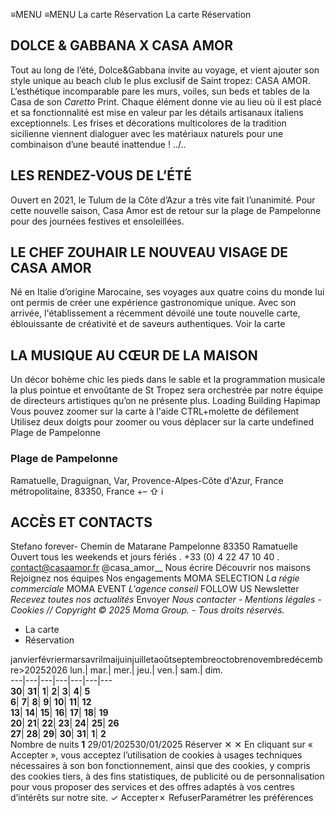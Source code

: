 ≡MENU
≡MENU
La carte 
Réservation 
La carte 
Réservation 
## DOLCE & GABBANA X CASA AMOR 
Tout au long de l’été, Dolce&Gabbana invite au voyage, et vient ajouter son style unique au beach club le plus exclusif de Saint tropez: CASA AMOR. 
L’esthétique incomparable pare les murs, voiles, sun beds et tables de la Casa de son _Caretto_ Print. Chaque élément donne vie au lieu où il est placé et sa fonctionnalité est mise en valeur par les détails artisanaux italiens exceptionnels.
Les frises et décorations multicolores de la tradition sicilienne viennent dialoguer avec les matériaux naturels pour une combinaison d’une beauté inattendue ! 
../..
## LES RENDEZ-VOUS DE L’ÉTÉ
Ouvert en 2021, le Tulum de la Côte d’Azur a très vite fait l’unanimité. Pour cette nouvelle saison, Casa Amor est de retour sur la plage de Pampelonne pour des journées festives et ensoleillées. 
## LE CHEF ZOUHAIR LE NOUVEAU VISAGE DE CASA AMOR
Né en Italie d’origine Marocaine, ses voyages aux quatre coins du monde lui ont permis de créer une expérience gastronomique unique. Avec son arrivée, l'établissement a récemment dévoilé une toute nouvelle carte, éblouissante de créativité et de saveurs authentiques. 
Voir la carte
## **LA MUSIQUE AU CŒUR DE LA MAISON**
Un décor bohème chic les pieds dans le sable et la programmation musicale la plus pointue et envoûtante de St Tropez sera orchestrée par notre équipe de directeurs artistiques qu’on ne présente plus.
Loading
Building
Hapimap
Vous pouvez zoomer sur la carte à l'aide CTRL+molette de défilement
Utilisez deux doigts pour zoomer ou vous déplacer sur la carte
undefined
Plage de Pampelonne
### **Plage de Pampelonne**
Ramatuelle, Draguignan, Var, Provence-Alpes-Côte d'Azur, France métropolitaine, 83350, France
+–
⇧
i
## ACCÈS ET CONTACTS 
Stefano forever- Chemin de Matarane Pampelonne 83350 Ramatuelle Ouvert tous les weekends et jours fériés 
. +33 (0) 4 22 47 10 40 . contact@casaamor.fr
@casa_amor__
Nous écrire
Découvrir nos maisons
Rejoignez nos équipes
Nos engagements
MOMA SELECTION _La régie commerciale_
MOMA EVENT _L'agence conseil_
FOLLOW US
Newsletter
_Recevez toutes nos actualités_
Envoyer
_Nous contacter - Mentions légales - Cookies // Copyright © 2025 Moma Group. - Tous droits réservés._
  * La carte
  * Réservation


janvierfévriermarsavrilmaijuinjuilletaoûtseptembreoctobrenovembredécembre>20252026
lun.| mar.| mer.| jeu.| ven.| sam.| dim.  
---|---|---|---|---|---|---  
**30**| **31**| **1**| **2**| **3**| **4**| **5**  
**6**| **7**| **8**| **9**| **10**| **11**| **12**  
**13**| **14**| **15**| **16**| **17**| **18**| **19**  
**20**| **21**| **22**| **23**| **24**| **25**| **26**  
**27**| **28**| **29**| **30**| **31**| **1**| **2**  
Nombre de nuits **1**
29/01/202530/01/2025
Réserver
✕
✕
En cliquant sur « Accepter », vous acceptez l’utilisation de cookies à usages techniques nécessaires à son bon fonctionnement, ainsi que des cookies, y compris des cookies tiers, à des fins statistiques, de publicité ou de personnalisation pour vous proposer des services et des offres adaptés à vos centres d’intérêts sur notre site.
✓ Accepter✗ RefuserParamétrer les préférences
